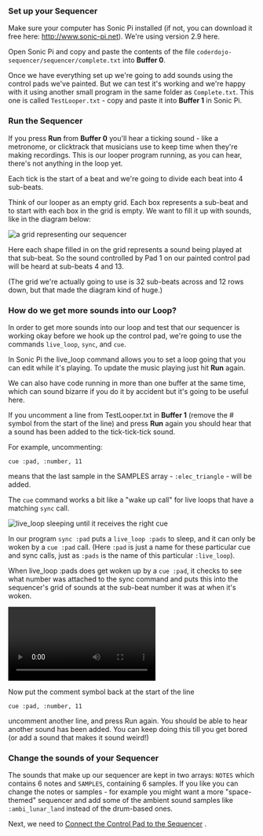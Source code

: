 ### Set up your Sequencer

Make sure your computer has Sonic Pi installed (if not, you can download it free here: http://www.sonic-pi.net).  We're using version 2.9 here.

Open Sonic Pi and copy and paste the contents of the file `coderdojo-sequencer/sequencer/complete.txt` into **Buffer 0**.

Once we have everything set up we're going to add sounds using the control pads we've painted.  But we can test it's working and we're happy with it using another small program in the same folder as `Complete.txt`.  This one is called `TestLooper.txt` - copy and paste it into **Buffer 1** in Sonic Pi.

### Run the Sequencer

If you press **Run** from **Buffer 0** you'll hear a ticking sound - like a metronome, or clicktrack that musicians use to keep time when they're making recordings.  This is our looper program running, as you can hear, there's not anything in the loop yet.

Each tick is the start of a beat and we're going to divide each beat into 4 sub-beats. 

Think of our looper as an empty grid.  Each box represents a sub-beat and to start with each box in the grid is empty.  We want to fill it up with sounds, like in the diagram below:

![a grid representing our sequencer](http://glasgow.coderdojo.co/DigitalDJ/FullLoop.png "a grid representing our sequencer")

Here each shape filled in on the grid represents a sound being played at that sub-beat.  So the sound controlled by Pad 1 on our painted control pad will be heard at sub-beats 4 and 13.

(The grid we're actually going to use is 32 sub-beats across and 12 rows down, but that made the diagram kind of huge.)

### How do we get more sounds into our Loop?

In order to get more sounds into our loop and test that our sequencer is working okay before we hook up the control pad, we're going to use the commands `live_loop`, `sync`, and `cue`.


In Sonic Pi the live_loop command allows you to set a loop going that you can edit while it's playing.  To update the music playing just hit **Run** again.  

We can also have code running in more than one buffer at the same time, which can sound bizarre if you do it by accident but it's going to be useful here.

If you uncomment a line from TestLooper.txt in **Buffer 1** (remove the # symbol from the start of the line) and press **Run** again you should hear that a sound has been added to the tick-tick-tick sound.  

For example, uncommenting:

`cue :pad, :number, 11`

means that the last sample in the SAMPLES array - `:elec_triangle` - will be added.

The `cue` command works a bit like a "wake up call" for live loops that have a matching `sync` call. 


![live_loop sleeping until it receives the right cue](http://glasgow.coderdojo.co/DigitalDJ/Loop/loopasleepsign.png "live_loop sleeping until it receives the right cue")

In our program `sync :pad` puts a `live_loop :pads` to sleep, and it can only be woken by a `cue :pad` call.  (Here `:pad` is just a name for these particular cue and sync calls, just as `:pads` is the name of this particular `:live_loop`).

When live_loop :pads does get woken up by a `cue :pad`, it checks to see what number was attached to the sync command and puts this into the sequencer's grid of sounds at the sub-beat number it was at when it's woken. 

![sleepingloopshot.png](http://glasgow.coderdojo.co/DigitalDJ/Loop/loopanimation.mp4 "live_loop sleeping until it receives the right cue")

Now put the comment symbol back at the start of the line

`cue :pad, :number, 11`

uncomment another line, and press Run again.  You should be able to hear another sound has been added.  You can keep doing this till you get bored (or add a sound that makes it sound weird!)

### Change the sounds of your Sequencer

The sounds that make up our sequencer are kept in two arrays: `NOTES` which contains 6 notes and `SAMPLES`, containing 6 samples.  If you like you can change the notes or samples - for example you might want a more "space-themed" sequencer and add some of the ambient sound samples like `:ambi_lunar_land` instead of the drum-based ones.

Next, we need to [Connect the Control Pad to the Sequencer](./Connect.md)
.

